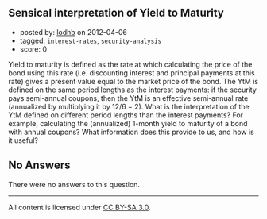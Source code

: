 ## Sensical interpretation of Yield to Maturity

- posted by: [lodhb](https://stackexchange.com/users/-1/825-lodhb) on 2012-04-06
- tagged: `interest-rates`, `security-analysis`
- score: 0

Yield to maturity is defined as the rate at which calculating the price of the bond using this rate (i.e. discounting interest and principal payments at this rate) gives a present value equal to the market price of the bond. The YtM is defined on the same period lengths as the interest payments: if the security pays semi-annual coupons, then the YtM is an effective semi-annual rate (annualized by multiplying it by 12/6 = 2).
What is the interpretation of the YtM defined on different period lengths than the interest payments? For example, calculating the (annualized) 1-month yield to maturity of a bond with annual coupons? What information does this provide to us, and how is it useful?

## No Answers

There were no answers to this question.


---

All content is licensed under [CC BY-SA 3.0](https://creativecommons.org/licenses/by-sa/3.0/).
